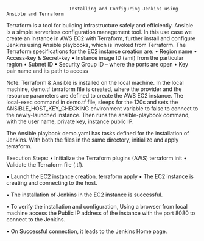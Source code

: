                            Installing and Configuring Jenkins using Ansible and Terraform


Terraform is a tool for building infrastructure safely and efficiently. Ansible is a simple serverless configuration management tool. In this use case we create an instance in AWS EC2 with Terraform, further install and configure Jenkins using Ansible playbooks, which is invoked from Terraform.
The Terraform specifications for the EC2 instance creation are:
•	Region name
•	Access-key & Secret-key
•	Instance image ID (ami) from the particular region
•	Subnet ID
•	Security Group ID – where the ports are open
•	Key pair name and its path to access 

Note: Terraform & Ansible is installed on the local machine.
In the local machine, demo.tf terraform file is created, where the provider and the resource parameters are defined to create the AWS EC2 instance. The local-exec command in demo.tf file, sleeps for the 120s and sets the ANSIBLE_HOST_KEY_CHECKING environment variable to false to connect to the newly-launched instance. Then runs the ansible-playbook command, with the user name, private key, instance public IP.
 
The Ansible playbook demo.yaml has tasks defined for the installation of Jenkins. With both the files in the same directory, initialize and apply terraform.
 
Execution Steps:
•	Initialize the Terraform plugins (AWS)
terraform init
•	Validate the Terraform file (.tf).
 
•	Launch the EC2 instance creation.
terraform apply
•	The EC2 instance is creating and connecting to the host.
 
•	The installation of Jenkins in the EC2 instance is successful.
 
•	To verify the installation and configuration, Using a browser from local machine access the Public IP address of the instance with the port 8080 to connect to the Jenkins.
 
•	On Successful connection, it leads to the Jenkins Home page.  

